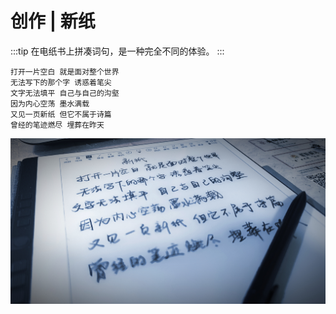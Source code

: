 # 创作 | 新纸

:::tip
在电纸书上拼凑词句，是一种完全不同的体验。
:::

```poem
打开一片空白 就是面对整个世界
无法写下的那个字 诱惑着笔尖
文字无法填平 自己与自己的沟壑
因为内心空荡 墨水满载
又见一页新纸 但它不属于诗篇
曾经的笔迹燃尽 埋葬在昨天
```

![新纸](./新纸.jpg)